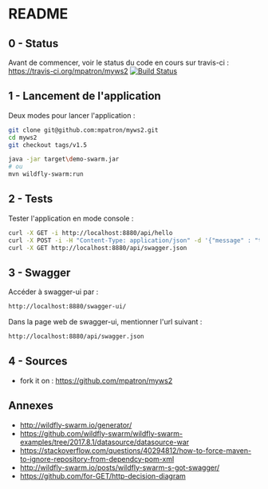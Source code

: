 # README

## 0 - Status
Avant de commencer, voir le status du code en cours sur travis-ci :
https://travis-ci.org/mpatron/myws2
[![Build Status](https://travis-ci.org/mpatron/myws2.svg?branch=master)](https://travis-ci.org/mpatron/myws2)

## 1 - Lancement de l'application
Deux modes pour lancer l'application :
```bash
git clone git@github.com:mpatron/myws2.git
cd myws2
git checkout tags/v1.5

java -jar target\demo-swarm.jar
# ou
mvn wildfly-swarm:run
```

## 2 - Tests
Tester l'application en mode console :
```bash
curl -X GET -i http://localhost:8880/api/hello
curl -X POST -i -H "Content-Type: application/json" -d '{"message" : "toto"}' http://localhost:8880/api/hello
curl -X GET http://localhost:8880/api/swagger.json
```

## 3 - Swagger
Accéder à swagger-ui par : 
```bash
http://localhost:8880/swagger-ui/
```
Dans la page web de swagger-ui, mentionner l'url suivant :
```bash
http://localhost:8880/api/swagger.json
```

## 4 - Sources
* fork it on : https://github.com/mpatron/myws2

## Annexes
* http://wildfly-swarm.io/generator/
* https://github.com/wildfly-swarm/wildfly-swarm-examples/tree/2017.8.1/datasource/datasource-war
* https://stackoverflow.com/questions/40294812/how-to-force-maven-to-ignore-repository-from-dependcy-pom-xml
* http://wildfly-swarm.io/posts/wildfly-swarm-s-got-swagger/
* https://github.com/for-GET/http-decision-diagram

